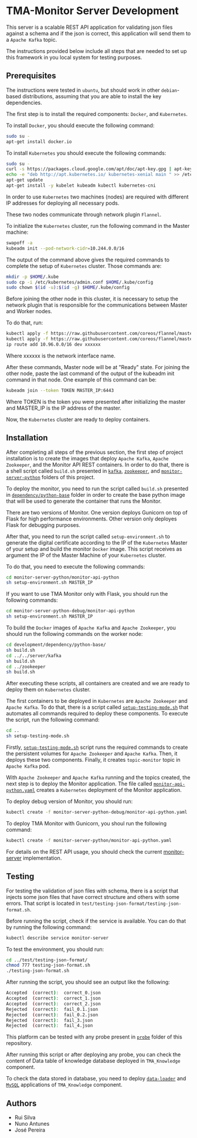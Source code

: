 # TMA-Monitor Server Development

This server is a scalable REST API application for validating json files against a schema and if the json is correct, this application will send them to a `Apache Kafka` topic.

The instructions provided below include all steps that are needed to set up this framework in you local system for testing purposes.

## Prerequisites

The instructions were tested in `ubuntu`, but should work in other `debian`-based distributions, assuming that you are able to install the key dependencies.

The first step is to install the required components: `Docker`, and `Kubernetes`.

To install `Docker`, you should execute the following command:

```sh
sudo su -
apt-get install docker.io
```
To install `Kubernetes` you should execute the following commands:

```sh
sudo su -
curl -s https://packages.cloud.google.com/apt/doc/apt-key.gpg | apt-key add
echo -e "deb http://apt.kubernetes.io/ kubernetes-xenial main " >> /etc/apt/sources.list.d/kubernetes.list
apt-get update
apt-get install -y kubelet kubeadm kubectl kubernetes-cni
```

In order to use `Kubernetes` two machines (nodes) are required with different IP addresses for deploying all necessary pods.

These two nodes communicate through network plugin `Flannel`.

To initialize the `Kubernetes` cluster, run the following command in the Master machine:

```sh
swapoff -a
kubeadm init --pod-network-cidr=10.244.0.0/16
```

The output of the command above gives the required commands to complete the setup of `Kubernetes` cluster. Those commands are:

```sh
mkdir -p $HOME/.kube
sudo cp -i /etc/kubernetes/admin.conf $HOME/.kube/config
sudo chown $(id -u):$(id -g) $HOME/.kube/config
```

Before joining the other node in this cluster, it is necessary to setup the network plugin that is responsible for the communications between Master and Worker nodes.

To do that, run:

```sh
kubectl apply -f https://raw.githubusercontent.com/coreos/flannel/master/Documentation/kube-flannel.yml
kubectl apply -f https://raw.githubusercontent.com/coreos/flannel/master/Documentation/k8s-manifests/kube-flannel-rbac.yml
ip route add 10.96.0.0/16 dev xxxxxx
```

Where xxxxxx is the network interface name.

After these commands, Master node will be at "Ready" state. For joining the other node, paste the last command of the output of the kubeadm init command in that node. One example of this command can be:
```sh
kubeadm join --token TOKEN MASTER_IP:6443
```

Where TOKEN is the token you were presented after initializing the master and MASTER_IP is the IP address of the master.

Now, the `Kubernetes` cluster are ready to deploy containers.

## Installation

After completing all steps of the previous section, the first step of project installation is to create the images that deploy `Apache Kafka`, `Apache Zookeeper`, and the Monitor API REST containers. In order to do that, there is a shell script called `build.sh` presented in [`kafka`](https://github.com/eubr-atmosphere/tma-framework-m/tree/master/development/server/kafka), [`zookeeper`](https://github.com/eubr-atmosphere/tma-framework-m/tree/master/development/server/zookeeper), and [`monitor-server-python`](https://github.com/eubr-atmosphere/tma-framework-m/tree/master/development/server/monitor-server-python) folders of this project.

To deploy the monitor, you need to run the script called `build.sh` presented in [`dependency/python-base`](https://github.com/eubr-atmosphere/tma-framework-m/tree/master/development/dependency/python-base "python-base") folder in order to create the base python image that will be used to generate the container that runs the Monitor.

There are two versions of Monitor. One version deploys Gunicorn on top of Flask for high performance environments. Other version only deployes Flask for debugging purposes.

After that, you need to run the script called `setup-environment.sh` to generate the digital certificate according to the IP of the `Kubernetes` Master of your setup and build the monitor `Docker` image. This script receives as argument the IP of the Master Machine of your `Kubernetes` cluster.

To do that, you need to execute the following commands:

```sh
cd monitor-server-python/monitor-api-python
sh setup-environment.sh MASTER_IP
```

If you want to use TMA Monitor only with Flask, you should run the following commands: 

```sh
cd monitor-server-python-debug/monitor-api-python
sh setup-environment.sh MASTER_IP
```

To build the `Docker` images of `Apache Kafka` and `Apache Zookeeper`, you should run the following commands on the worker node:

```sh
cd development/dependency/python-base/
sh build.sh
cd ../../server/kafka
sh build.sh
cd ../zookeeper
sh build.sh
```

After executing these scripts, all containers are created and we are ready to deploy them on `Kubernetes` cluster.

The first containers to be deployed in `Kubernetes` are `Apache Zookeeper` and `Apache Kafka`. To do that, there is a script called [`setup-testing-mode.sh`](https://github.com/eubr-atmosphere/tma-framework-m/blob/master/development/server/setup-testing-mode.sh) that automates all commands required to deploy these components. To execute the script, run the following command:

```sh
cd ..
sh setup-testing-mode.sh
```

Firstly, [`setup-testing-mode.sh`](https://github.com/eubr-atmosphere/tma-framework-m/blob/master/development/server/setup-testing-mode.sh) script runs the required commands to create the persistent volumes for `Apache Zookeeper` and `Apache Kafka`. Then, it deploys these two components. Finally, it creates `topic-monitor` topic in `Apache Kafka` pod.

With `Apache Zookeeper` and `Apache Kafka` running and the topics created, the next step is to deploy the Monitor application. The file called [`monitor-api-python.yaml`](https://github.com/eubr-atmosphere/tma-framework-m/blob/master/development/server/monitor-server-python/monitor-api-python.yaml) creates a `Kubernetes` deployment of the Monitor application. 

To deploy debug version of Monitor, you should run:

```sh
kubectl create -f monitor-server-python-debug/monitor-api-python.yaml
```

To deploy TMA Monitor with Gunicorn, you shoul run the following command:

```sh
kubectl create -f monitor-server-python/monitor-api-python.yaml
```
For details on the REST API usage, you should check the current [monitor-server](monitor-server-python) implementation.

## Testing

For testing the validation of json files with schema, there is a script that injects some json files that have correct structure and others with some errors.
That script is located in `test/testing-json-format/testing-json-format.sh`.

Before running the script, check if the service is available. You can do that by running the following command:

```sh
kubectl describe service monitor-server
```

To test the environment, you should run:

```sh
cd ../test/testing-json-format/
chmod 777 testing-json-format.sh
./testing-json-format.sh
```

After running the script, you should see an output like the following:

```sh
Accepted  (correct):  correct_0.json
Accepted  (correct):  correct_1.json
Accepted  (correct):  correct_2.json
Rejected  (correct):  fail_0.1.json
Rejected  (correct):  fail_0.2.json
Rejected  (correct):  fail_3.json
Rejected  (correct):  fail_4.json
```

This platform can be tested with any probe present in [`probe`](https://github.com/eubr-atmosphere/tma-framework-m/tree/master/development/probes) folder of this repository.

After running this script or after deploying any probe, you can check the content of Data table of knowledge database deployed in `TMA_Knowledge` component.

To check the data stored in database, you need to deploy [`data-loader`](https://github.com/eubr-atmosphere/tma-framework-k/tree/master/development/data-loader) and [`MySQL`](https://github.com/eubr-atmosphere/tma-framework-k/tree/master/development/mysql) applications of `TMA_Knowledge` component.

## Authors
* Rui Silva
* Nuno Antunes
* José Pereira